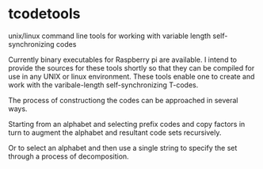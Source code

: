 # tcodetools
unix/linux command line tools for working with variable length self-synchronizing codes


Currently binary executables for Raspberry pi are available.  I intend to provide the sources 
for these tools shortly so that they can be compiled for use in any UNIX or linux environment.
These tools enable one to create and work with the varibale-length self-synchronizing T-codes.

The process of constructiong the codes can be approached in several ways.

Starting from an alphabet and selecting prefix codes and copy factors in turn to augment 
the alphabet and resultant code sets recursively.

Or to select an alphabet and then use a single string to specify the set through a process of decomposition.


